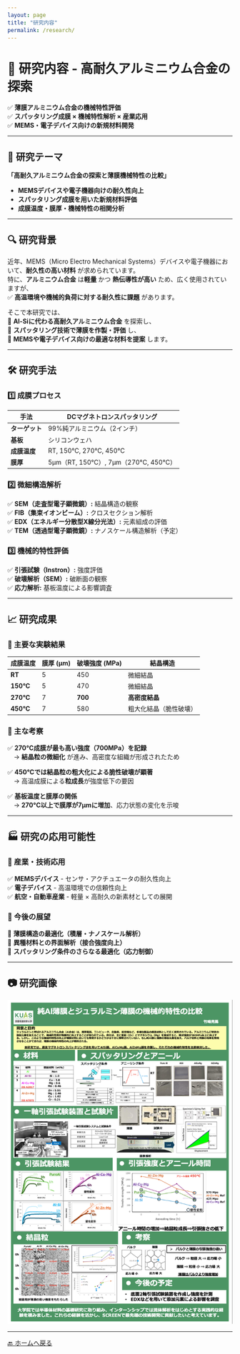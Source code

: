 ```yaml
---
layout: page
title: "研究内容"
permalink: /research/
---
```


# 🔬 **研究内容 - 高耐久アルミニウム合金の探索**

✅ **薄膜アルミニウム合金の機械特性評価**  
✅ **スパッタリング成膜 × 機械特性解析 × 産業応用**  
✅ **MEMS・電子デバイス向けの新規材料開発**

---

## 📌 **研究テーマ**
**「高耐久アルミニウム合金の探索と薄膜機械特性の比較」**  
- **MEMSデバイスや電子機器向けの耐久性向上**
- **スパッタリング成膜を用いた新規材料評価**
- **成膜温度・膜厚・機械特性の相関分析**

---

## 🔍 **研究背景**
近年、MEMS（Micro Electro Mechanical Systems）デバイスや電子機器において、**耐久性の高い材料** が求められています。  
特に、**アルミニウム合金** は**軽量** かつ **熱伝導性が高い** ため、広く使用されていますが、  
✅ **高温環境や機械的負荷に対する耐久性に課題** があります。  

そこで本研究では、  
📌 **Al-Siに代わる高耐久アルミニウム合金** を探索し、  
📌 **スパッタリング技術で薄膜を作製・評価** し、  
📌 **MEMSや電子デバイス向けの最適な材料を提案** します。

---

## 🛠 **研究手法**
### **1️⃣ 成膜プロセス**
| **手法** | DCマグネトロンスパッタリング |
|----------|------------------|
| **ターゲット** | 99%純アルミニウム（2インチ） |
| **基板** | シリコンウェハ |
| **成膜温度** | RT, 150°C, 270°C, 450°C |
| **膜厚** | 5μm（RT, 150°C）, 7μm（270°C, 450°C） |

### **2️⃣ 微細構造解析**
✅ **SEM（走査型電子顕微鏡）:** 結晶構造の観察  
✅ **FIB（集束イオンビーム）:** クロスセクション解析  
✅ **EDX（エネルギー分散型X線分光法）:** 元素組成の評価  
✅ **TEM（透過型電子顕微鏡）:** ナノスケール構造解析（予定）

### **3️⃣ 機械的特性評価**
✅ **引張試験（Instron）:** 強度評価  
✅ **破壊解析（SEM）:** 破断面の観察  
✅ **応力解析:** 基板温度による影響調査  

---

## 📈 **研究成果**
### **🔹 主要な実験結果**
| **成膜温度** | **膜厚 (μm)** | **破壊強度 (MPa)** | **結晶構造** |
|-------------|--------------|----------------|------------|
| **RT** | 5 | 450 | 微細結晶 |
| **150°C** | 5 | 470 | 微細結晶 |
| **270°C** | 7 | **700** | **高密度結晶** |
| **450°C** | 7 | 580 | 粗大化結晶（脆性破壊） |

### **🔹 主な考察**
✅ **270°C成膜が最も高い強度（700MPa）を記録**  
　→ **結晶粒の微細化** が進み、高密度な組織が形成されたため  

✅ **450°Cでは結晶粒の粗大化による脆性破壊が顕著**  
　→ 高温成膜による**粒成長**が強度低下の要因  

✅ **基板温度と膜厚の関係**  
　→ **270°C以上で膜厚が7μmに増加**、応力状態の変化を示唆  

---

## 🏭 **研究の応用可能性**
### **📌 産業・技術応用**
✅ **MEMSデバイス** - センサ・アクチュエータの耐久性向上  
✅ **電子デバイス** - 高温環境での信頼性向上  
✅ **航空・自動車産業** - 軽量 × 高耐久の新素材としての展開  

### **🎯 今後の展望**
📌 **薄膜構造の最適化（積層・ナノスケール解析）**  
📌 **異種材料との界面解析（接合強度向上）**  
📌 **スパッタリング条件のさらなる最適化（応力制御）**

---

## 📷 研究画像
<div class="research-image-container">
  <img src="/assets/images/research.jpg" alt="研究成果">
</div>

---

[🔙 ホームへ戻る](/)
